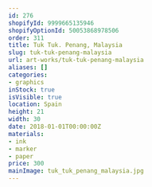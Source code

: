 ```yaml
---
id: 276
shopifyId: 9999665135946
shopifyOptionId: 50053868978506
order: 311
title: Tuk Tuk. Penang, Malaysia
slug: tuk-tuk-penang-malaysia
url: art-works/tuk-tuk-penang-malaysia
aliases: []
categories:
- graphics
inStock: true
isVisible: true
location: Spain
height: 21
width: 30
date: 2018-01-01T00:00:00Z
materials:
- ink
- marker
- paper
price: 300
mainImage: tuk_tuk_penang_malaysia.jpg
---
```

